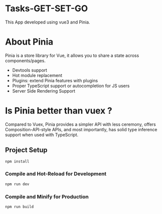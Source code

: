 # Tasks-GET-SET-GO

This App developed using vue3 and Pinia.

# About Pinia
Pinia is a store library for Vue, it allows you to share a state across components/pages.
- Devtools support
- Hot module replacement
- Plugins: extend Pinia features with plugins
- Proper TypeScript support or autocompletion for JS users
- Server Side Rendering Support

# Is Pinia better than vuex ?


Compared to Vuex, Pinia provides a simpler API with less ceremony,
offers Composition-API-style APIs,
and most importantly, has solid type inference support when used with TypeScript.


## Project Setup

```sh
npm install
```

### Compile and Hot-Reload for Development

```sh
npm run dev
```

### Compile and Minify for Production

```sh
npm run build
```
